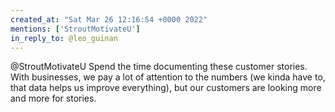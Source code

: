 ```yaml
---
created_at: "Sat Mar 26 12:16:54 +0000 2022"
mentions: ['StroutMotivateU']
in_reply_to: @leo_guinan
---
```


@StroutMotivateU Spend the time documenting these customer stories. With businesses, we pay a lot of attention to the numbers (we kinda have to, that data helps us improve everything), but our customers are looking more and more for stories.